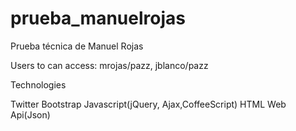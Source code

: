 prueba_manuelrojas
==================

Prueba técnica de Manuel Rojas

Users to can access: mrojas/pazz, jblanco/pazz

Technologies

  Twitter Bootstrap
  Javascript(jQuery, Ajax,CoffeeScript)
  HTML
  Web Api(Json)
  
